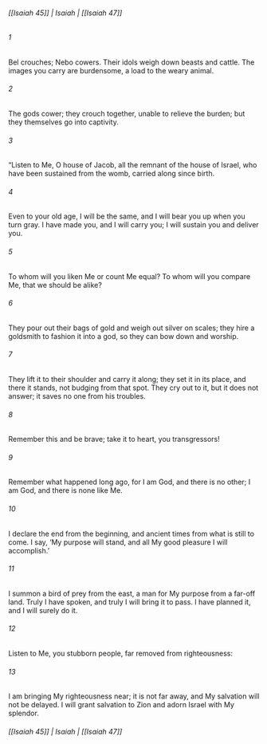 ###### [[Isaiah 45]] | Isaiah | [[Isaiah 47]]

###### 1
Bel crouches; Nebo cowers. Their idols weigh down beasts and cattle. The images you carry are burdensome, a load to the weary animal.
###### 2
The gods cower; they crouch together, unable to relieve the burden; but they themselves go into captivity.
###### 3
“Listen to Me, O house of Jacob, all the remnant of the house of Israel, who have been sustained from the womb, carried along since birth.
###### 4
Even to your old age, I will be the same, and I will bear you up when you turn gray. I have made you, and I will carry you; I will sustain you and deliver you.
###### 5
To whom will you liken Me or count Me equal? To whom will you compare Me, that we should be alike?
###### 6
They pour out their bags of gold and weigh out silver on scales; they hire a goldsmith to fashion it into a god, so they can bow down and worship.
###### 7
They lift it to their shoulder and carry it along; they set it in its place, and there it stands, not budging from that spot. They cry out to it, but it does not answer; it saves no one from his troubles.
###### 8
Remember this and be brave; take it to heart, you transgressors!
###### 9
Remember what happened long ago, for I am God, and there is no other; I am God, and there is none like Me.
###### 10
I declare the end from the beginning, and ancient times from what is still to come. I say, ‘My purpose will stand, and all My good pleasure I will accomplish.’
###### 11
I summon a bird of prey from the east, a man for My purpose from a far-off land. Truly I have spoken, and truly I will bring it to pass. I have planned it, and I will surely do it.
###### 12
Listen to Me, you stubborn people, far removed from righteousness:
###### 13
I am bringing My righteousness near; it is not far away, and My salvation will not be delayed. I will grant salvation to Zion and adorn Israel with My splendor.

###### [[Isaiah 45]] | Isaiah | [[Isaiah 47]]
